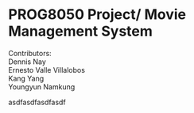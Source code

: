 # PROG8050 Project/ Movie Management System

Contributors:\
Dennis Nay\
Ernesto Valle Villalobos\
Kang Yang\
Youngyun Namkung

asdfasdfasdfasdf